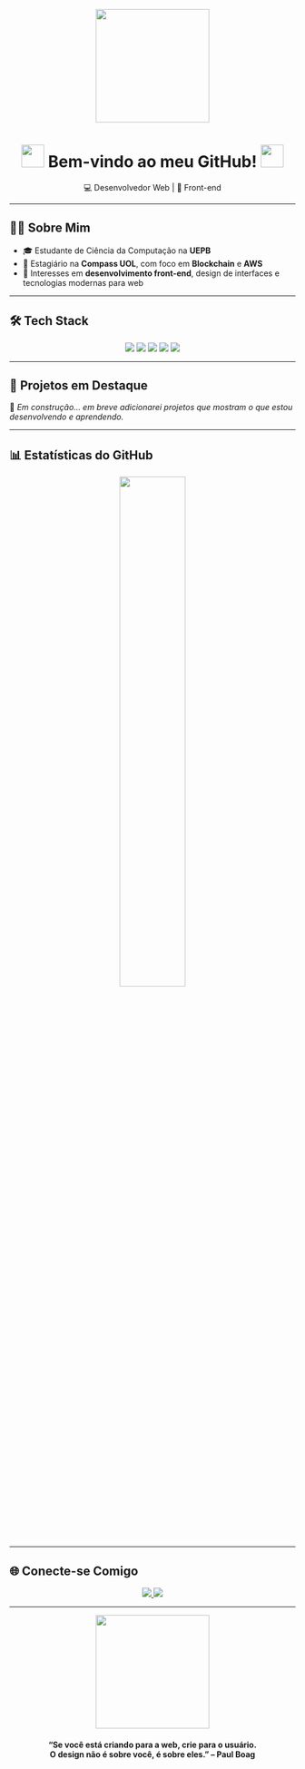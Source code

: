 <p align="center">
  <img src="https://i.pinimg.com/originals/d7/64/84/d76484f755763b87d45ec9c56e21b37c.gif" width="200"/>
</p>

<h1 align="center">
  <img src="https://i.pinimg.com/originals/58/a3/48/58a3489b4e73faae781a78e842c5a21a.gif" width="40" />
  Bem-vindo ao meu GitHub!
  <img src="https://i.pinimg.com/originals/47/c9/55/47c9552e5cc72583c617c30cd378fbf0.gif" width="40" />
</h1>

<p align="center">💻 Desenvolvedor Web | 🎨 Front-end 

---

## 🧑‍💻 Sobre Mim

- 🎓 Estudante de Ciência da Computação na **UEPB**
- 🚀 Estagiário na **Compass UOL**, com foco em **Blockchain** e **AWS**
- 🎯 Interesses em **desenvolvimento front-end**, design de interfaces e tecnologias modernas para web

---

## 🛠️ Tech Stack

<p align="center">
  <img src="https://img.shields.io/badge/Java-red?style=for-the-badge&logo=java&logoColor=white" />
  <img src="https://img.shields.io/badge/HTML5-orange?style=for-the-badge&logo=html5&logoColor=white" />
  <img src="https://img.shields.io/badge/CSS3-blue?style=for-the-badge&logo=css3&logoColor=white" />
  <img src="https://img.shields.io/badge/JavaScript-yellow?style=for-the-badge&logo=javascript&logoColor=black" />
  <img src="https://img.shields.io/badge/Python-333?style=for-the-badge&logo=python&logoColor=white" />
</p>

---

## 📌 Projetos em Destaque

🔧 *Em construção... em breve adicionarei projetos que mostram o que estou desenvolvendo e aprendendo.*

---

## 📊 Estatísticas do GitHub

<p align="center">
  <img src="https://github-readme-stats.vercel.app/api?username=arlissondiogo&show_icons=true&theme=tokyonight&hide_border=true" width="48%" />
</p>

---

## 🌐 Conecte-se Comigo

<p align="center">
  <a href="https://www.linkedin.com/in/árlisson-diôgo-7991a8265">
    <img src="https://img.shields.io/badge/LinkedIn-0A66C2?style=for-the-badge&logo=linkedin&logoColor=white"/>
  </a>
  <a href="https://www.instagram.com/arlissondiogo/">
    <img src="https://img.shields.io/badge/Instagram-E4405F?style=for-the-badge&logo=instagram&logoColor=white"/>
  </a>
</p>

---

<p align="center">
  <img src="https://i.gifer.com/Bh1P.gif" width="200" />
</p>

<h4 align="center">
  “Se você está criando para a web, crie para o usuário. <br />
  O design não é sobre você, é sobre eles.” – Paul Boag
</h4>
